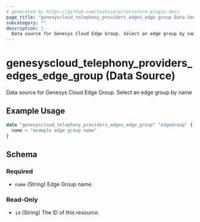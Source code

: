 ```yaml
---
# generated by https://github.com/hashicorp/terraform-plugin-docs
page_title: "genesyscloud_telephony_providers_edges_edge_group Data Source - terraform-provider-genesyscloud-jonesb"
subcategory: ""
description: |-
  Data source for Genesys Cloud Edge Group. Select an edge group by name
---
```


# genesyscloud_telephony_providers_edges_edge_group (Data Source)

Data source for Genesys Cloud Edge Group. Select an edge group by name

## Example Usage

```terraform
data "genesyscloud_telephony_providers_edges_edge_group" "edgeGroup" {
  name = "example edge group name"
}
```

<!-- schema generated by tfplugindocs -->
## Schema

### Required

- `name` (String) Edge Group name.

### Read-Only

- `id` (String) The ID of this resource.


